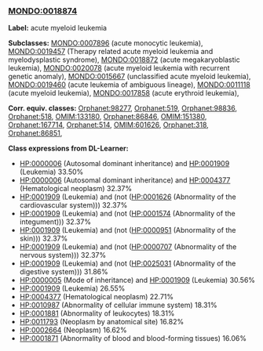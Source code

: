 
### [MONDO:0018874](http://purl.obolibrary.org/obo/MONDO_0018874)
**Label:** acute myeloid leukemia

**Subclasses:** [MONDO:0007896](http://purl.obolibrary.org/obo/MONDO_0007896) (acute monocytic leukemia), [MONDO:0019457](http://purl.obolibrary.org/obo/MONDO_0019457) (Therapy related acute myeloid leukemia and myelodysplastic syndrome), [MONDO:0018872](http://purl.obolibrary.org/obo/MONDO_0018872) (acute megakaryoblastic leukemia), [MONDO:0020078](http://purl.obolibrary.org/obo/MONDO_0020078) (acute myeloid leukemia with recurrent genetic anomaly), [MONDO:0015667](http://purl.obolibrary.org/obo/MONDO_0015667) (unclassified acute myeloid leukemia), [MONDO:0019460](http://purl.obolibrary.org/obo/MONDO_0019460) (acute leukemia of ambiguous lineage), [MONDO:0011118](http://purl.obolibrary.org/obo/MONDO_0011118) (acute myeloid leukemia), [MONDO:0017858](http://purl.obolibrary.org/obo/MONDO_0017858) (acute erythroid leukemia), 

**Corr. equiv. classes:** [Orphanet:98277](http://www.orpha.net/ORDO/Orphanet_98277), [Orphanet:519](http://www.orpha.net/ORDO/Orphanet_519), [Orphanet:98836](http://www.orpha.net/ORDO/Orphanet_98836), [Orphanet:518](http://www.orpha.net/ORDO/Orphanet_518), [OMIM:133180](http://purl.obolibrary.org/obo/OMIM_133180), [Orphanet:86846](http://www.orpha.net/ORDO/Orphanet_86846), [OMIM:151380](http://purl.obolibrary.org/obo/OMIM_151380), [Orphanet:167714](http://www.orpha.net/ORDO/Orphanet_167714), [Orphanet:514](http://www.orpha.net/ORDO/Orphanet_514), [OMIM:601626](http://purl.obolibrary.org/obo/OMIM_601626), [Orphanet:318](http://www.orpha.net/ORDO/Orphanet_318), [Orphanet:86851](http://www.orpha.net/ORDO/Orphanet_86851), 

**Class expressions from DL-Learner:**

- [HP:0000006](http://purl.obolibrary.org/obo/HP_0000006) (Autosomal dominant inheritance) and [HP:0001909](http://purl.obolibrary.org/obo/HP_0001909) (Leukemia) 33.50%
- [HP:0000006](http://purl.obolibrary.org/obo/HP_0000006) (Autosomal dominant inheritance) and [HP:0004377](http://purl.obolibrary.org/obo/HP_0004377) (Hematological neoplasm) 32.37%
- [HP:0001909](http://purl.obolibrary.org/obo/HP_0001909) (Leukemia) and (not ([HP:0001626](http://purl.obolibrary.org/obo/HP_0001626) (Abnormality of the cardiovascular system))) 32.37%
- [HP:0001909](http://purl.obolibrary.org/obo/HP_0001909) (Leukemia) and (not ([HP:0001574](http://purl.obolibrary.org/obo/HP_0001574) (Abnormality of the integument))) 32.37%
- [HP:0001909](http://purl.obolibrary.org/obo/HP_0001909) (Leukemia) and (not ([HP:0000951](http://purl.obolibrary.org/obo/HP_0000951) (Abnormality of the skin))) 32.37%
- [HP:0001909](http://purl.obolibrary.org/obo/HP_0001909) (Leukemia) and (not ([HP:0000707](http://purl.obolibrary.org/obo/HP_0000707) (Abnormality of the nervous system))) 32.37%
- [HP:0001909](http://purl.obolibrary.org/obo/HP_0001909) (Leukemia) and (not ([HP:0025031](http://purl.obolibrary.org/obo/HP_0025031) (Abnormality of the digestive system))) 31.86%
- [HP:0000005](http://purl.obolibrary.org/obo/HP_0000005) (Mode of inheritance) and [HP:0001909](http://purl.obolibrary.org/obo/HP_0001909) (Leukemia) 30.56%
- [HP:0001909](http://purl.obolibrary.org/obo/HP_0001909) (Leukemia) 26.55%
- [HP:0004377](http://purl.obolibrary.org/obo/HP_0004377) (Hematological neoplasm) 22.71%
- [HP:0010987](http://purl.obolibrary.org/obo/HP_0010987) (Abnormality of cellular immune system) 18.31%
- [HP:0001881](http://purl.obolibrary.org/obo/HP_0001881) (Abnormality of leukocytes) 18.31%
- [HP:0011793](http://purl.obolibrary.org/obo/HP_0011793) (Neoplasm by anatomical site) 16.82%
- [HP:0002664](http://purl.obolibrary.org/obo/HP_0002664) (Neoplasm) 16.62%
- [HP:0001871](http://purl.obolibrary.org/obo/HP_0001871) (Abnormality of blood and blood-forming tissues) 16.06%


